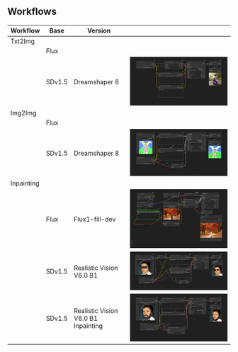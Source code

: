 ## Workflows

| Workflow   | Base   | Version        |     |
| --------   | ------ |----------------|---- |
| Txt2Img    |        |                |     |
|            | Flux   |                |     |
|            | SDv1.5 | Dreamshaper 8 | <img src="workflows/txt2img/sd/workflow.png" width="300px"> |
| Img2Img    |        |                |     |
|            | Flux   |                |     |
|            | SDv1.5 | Dreamshaper 8 | <img src="workflows/img2img/sd/workflow.png" width="300px"> |
| Inpainting |        |                |     |
|            | Flux   | Flux1-fill-dev | <img src="workflows/inpainting/flux/workflow.png" width="300px">    |
|            | SDv1.5 | Realistic Vision<br> V6.0 B1  | <img src="workflows/inpainting/sd/generic/workflow.png" width="300px"> |
|            | SDv1.5 | Realistic Vision<br> V6.0 B1 Inpainting | <img src="workflows/inpainting/sd/inpainting/workflow.png" width="300px"> |
  